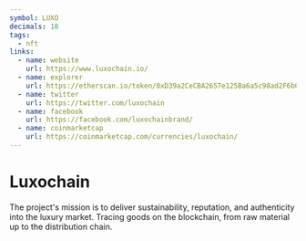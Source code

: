 ```yaml
---
symbol: LUXO
decimals: 18
tags:
  - nft
links:
  - name: website
    url: https://www.luxochain.io/
  - name: explorer
    url: https://etherscan.io/token/0xD39a2CeCBA2657e125Ba6a5c98ad2F6b6D7E83FD
  - name: twitter
    url: https://twitter.com/luxochain
  - name: facebook
    url: https://facebook.com/luxochainbrand/
  - name: coinmarketcap
    url: https://coinmarketcap.com/currencies/luxochain/
---
```


# Luxochain

The project's mission is to deliver sustainability, reputation, and authenticity into the luxury market. Tracing goods on the blockchain, from raw material up to the distribution chain.
